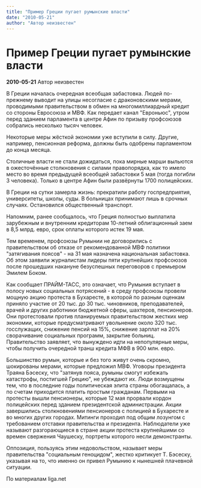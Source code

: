 ```yaml
---
title: "Пример Греции пугает румынские власти"
date: "2010-05-21"
author: "Автор неизвестен"
---
```


# Пример Греции пугает румынские власти

**2010-05-21** Автор неизвестен

В Греции началась очередная всеобщая забастовка. Людей по-прежнему выводит на улицы несогласие с драконовскими мерами, проводимыми правительством в обмен на многомиллиардный кредит со стороны Евросоюза и МВФ. Как передает канал "Евроньюс", утром перед зданием парламента в центре Афин по призыву профсоюзов собрались несколько тысяч человек.

Некоторые меры жёсткой экономии уже вступили в силу. Другие, например, пенсионная реформа, должны быть одобрены парламентом до конца месяца.

Столичные власти не стали дожидаться, пока мирные марши выльются в ожесточённые столкновения с силами правопорядка, как то имело место во время предыдущей всеобщей забастовки 5 мая (тогда погибли 3 человека). Только в центре Афин были развёрнуты 1700 полицейских.

В Греции на сутки замерла жизнь: прекратили работу госпредприятия, университеты, школы, суды. В больницах принимают лишь в срочных случаях. Остановился общественный транспорт.

Напомним, ранее сообщалось, что Греция полностью выплатила зарубежным и внутренним кредиторам 10-летний облигационный заем в 8,5 млрд. евро, срок оплаты которого истек 19 мая.

Тем временем, профсоюзы Румынии не договорились с правительством об отказе от рекомендованной МВФ политики "затягивания поясов" - на 31 мая назначена национальная забастовка. Об этом заявили журналистам лидеры пяти крупнейших профсоюзов после прошедших накануне безуспешных переговоров с премьером Эмилем Боком.

Как сообщает ПРАЙМ-ТАСС, это означает, что Румыния вступает в полосу новых социальных потрясений - в среду профсоюзы провели мощную акцию протеста в Бухаресте, в которой по разным оценкам приняло участие от 20 тыс. до 30 тыс. чиновников, преподавателей, врачей и других работники бюджетной сферы, шахтеров, пенсионеров. Они протестовали против планируемых правительством жестких мер экономии, которые предусматривают увольнение около 320 тыс. госслужащих, снижение пенсий на 15%, снижение зарплат на 20% сворачивание социальных программ, закрытие больниц. Правительство заявляет, что вынуждено идти на непопулярные меры, чтобы получить очередной транш кредита МФВ в 900 млн. евро.

Большинство румын, которые и без того живут очень скромно, шокированы мерами, которые предложил МВФ. Уговоры президента Траяна Бэсеску, что "затянув пояса, румыны смогут избежать катастрофы, постигшей Грецию", не убеждают их. Люди возмущены тем, что в последние годы политическая элита страны обогащалась, а по счетам приходится платить простым гражданам. Первыми на протесты вышли пенсионеры, которые 12 мая прорвали кордон полицейских перед зданием президентской администрации. Акции завершились столкновениями пенсионеров с полицией в Бухаресте и во многих других городах. Митинги проходил под общим лозунгом с требованием отставки правительства и президента. Наблюдатели уже называют разгорающиеся в стране акции протеста крупнейшими со времен свержения Чаушеску, портреты которого несли демонстранты.

Оппозиция, пользуясь этим недовольством, называет меры правительства "социальным геноцидом", жестко критикует Т. Бэсеску, указывая на то, что именно он привел Румынию к нынешней плачевной ситуации.

По материалам liga.net